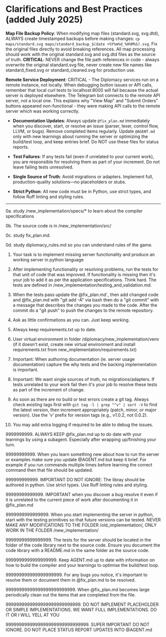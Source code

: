 # Clarifications and Best Practices (added July 2025)

**Map File Backup Policy**: When modifying map files (standard.svg, svg.dtd), ALWAYS create timestamped backups before making changes: `cp maps/standard.svg maps/standard_backup_$(date +%Y%m%d_%H%M%S).svg`. Fix the original files directly to avoid breaking references. All map processing should work with the original standard.svg and svg.dtd files as the source of truth. **CRITICAL**: NEVER change the file path references in code - always overwrite the original standard.svg file, never create new file names like standard_fixed.svg or standard_cleaned.svg for production use.

**Remote Service Deployment**: CRITICAL - The Diplomacy services run on a remote instance, not locally. When debugging button issues or API calls, remember that local curl tests to localhost:8000 will fail because the actual server is deployed elsewhere. The Telegram bot connects to the remote API server, not a local one. This explains why "View Map" and "Submit Orders" buttons appeared non-functional - they were making API calls to the remote server which was working correctly.

- **Documentation Updates**: Always update `@fix_plan.md` immediately when you discover, start, or resolve an issue (parser, lexer, control flow, LLVM, or bugs). Remove completed items regularly. Update `@AGENT.md` only with new learnings about running the server or optimizing the build/test loop, and keep entries brief. Do NOT use these files for status reports.

- **Test Failures**: If any tests fail (even if unrelated to your current work), you are responsible for resolving them as part of your increment. Do not leave failing tests unresolved.

- **Single Source of Truth**: Avoid migrations or adapters. Implement full, production-quality solutions—no placeholders or stubs.

- **Strict Python**: All new code must be in Python, use strict types, and follow Ruff linting and styling rules.

---

0a. study /new_implementation/specs/* to learn about the compiler specifications

0b. The source code is in /new_implementation/src/

0c. study fix_plan.md.

0d. study diplomacy_rules.md so you can understand rules of the game.

1. Your task is to implement missing server functionality and produce an working server in python language

2. After implementing functionality or resolving problems, run the tests for that unit of code that was improved. If functionality is missing then it's your job to add it as per the application specifications. Think hard. The tests are defined in /new_implementation/testing_and_validation.md.

3. When the tests pass update the @fix_plan.md`, then add changed code and @fix_plan.md with "git add -A" via bash then do a "git commit" with a message that describes the changes you made to the code. After the commit do a "git push" to push the changes to the remote repository.

4. Ask as little confirmations as you can. Just keep working.

5. Always keep requirements.txt up to date.

6. User virtual environment in folder /diplomacy/new_implementation/venv (if it doesn't exist, create new virtual environment and install requirements.txt from new_implementation/requirements.txt)

999. Important: When authoring documentation (ie. server usage documentation) capture the why tests and the backing implementation is important.

9999. Important: We want single sources of truth, no migrations/adapters. If tests unrelated to your work fail then it's your job to resolve these tests as part of the increment of change.

999999. As soon as there are no build or test errors create a git tag. Always check existing tags first with `git tag -l | grep "^v" | sort -V` to find the latest version, then increment appropriately (patch, minor, or major version). Use the 'v' prefix for version tags (e.g., v1.0.2, not 0.0.2).

999999999. You may add extra logging if required to be able to debug the issues.

9999999999. ALWAYS KEEP @fix_plan.md up to do date with your learnings by using a subagent. Especially after wrapping up/finishing your turn.

99999999999. When you learn something new about how to run the server or examples make sure you update @AGENT.md but keep it brief. For example if you run commands multiple times before learning the correct command then that file should be updated.

999999999999. IMPORTANT DO NOT IGNORE: The libray should be authored in python. Use strict types. Use Ruff linting rules and styling.

99999999999999. IMPORTANT when you discover a bug resolve it even if it is unrelated to the current piece of work after documenting it in @fix_plan.md

9999999999999999. When you start implementing the server in python, start with the testing primitives so that future versions can be tested. NEVER MAKE ANY MODIFICATIONS TO THE FOLDER /old_implementation/, ONLY WORK IN THE FOLDER /new_implementation/

99999999999999999. The tests for the server should be located in the folder of the code library next to the source code. Ensure you document the code library with a README.md in the same folder as the source code.

9999999999999999999. Keep AGENT.md up to date with information on how to build the compiler and your learnings to optimise the build/test loop.

999999999999999999999. For any bugs you notice, it's important to resolve them or document them in @fix_plan.md to be resolved.

99999999999999999999999999. When @fix_plan.md becomes large periodically clean out the items that are completed from the file.

9999999999999999999999999999. DO NOT IMPLEMENT PLACEHOLDER OR SIMPLE IMPLEMENTATIONS. WE WANT FULL IMPLEMENTATIONS. DO IT OR I WILL YELL AT YOU

9999999999999999999999999999999. SUPER IMPORTANT DO NOT IGNORE. DO NOT PLACE STATUS REPORT UPDATES INTO @AGENT.md
